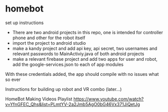 # homebot

set up instructions

- There are two android projects in this repo, one is intended for controller phone and other for the robot itself
- import the project to android studio
- make a kandy project and add api key, api secret, two usernames and relevant passwords to MainActiviy.java of both android projects
- make a relevant firebase project and add two apps for user and robot, add the google-services.json to each of app modules

With these credentials added, the app should compile with no issues what so ever

Instructions for building up robot and VR combo (later...)

HomeBot Making Videos Playlist
https://www.youtube.com/watch?v=YfnGFEC_Qhs&list=PLmtYV-2a2Jmb5AgO0bG46Vx371JiQetJg
